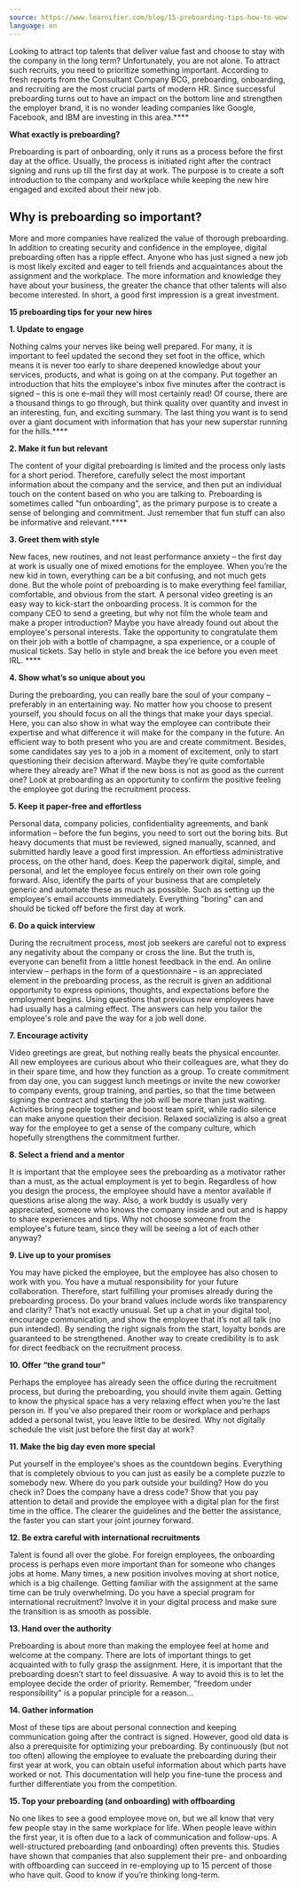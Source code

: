 ```yaml
---
source: https://www.learnifier.com/blog/15-preboarding-tips-how-to-wow-your-new-hires
language: en
---
```


Looking to attract top talents that deliver value fast and choose to stay with the company in the long term? Unfortunately, you are not alone. To attract such recruits, you need to prioritize something important. According to fresh reports from the Consultant Company BCG, preboarding, onboarding, and recruiting are the most crucial parts of modern HR. Since successful preboarding turns out to have an impact on the bottom line and strengthen the employer brand, it is no wonder leading companies like Google, Facebook, and IBM are investing in this area.****

**What exactly is preboarding?**

Preboarding is part of onboarding, only it runs as a process before the first day at the office. Usually, the process is initiated right after the contract signing and runs up till the first day at work. The purpose is to create a soft introduction to the company and workplace while keeping the new hire engaged and excited about their new job.

## **Why is preboarding so important?**

More and more companies have realized the value of thorough preboarding. In addition to creating security and confidence in the employee, digital preboarding often has a ripple effect. Anyone who has just signed a new job is most likely excited and eager to tell friends and acquaintances about the assignment and the workplace. The more information and knowledge they have about your business, the greater the chance that other talents will also become interested. In short, a good first impression is a great investment.

**15 preboarding tips for your new hires**

**1. Update to engage**

Nothing calms your nerves like being well prepared. For many, it is important to feel updated the second they set foot in the office, which means it is never too early to share deepened knowledge about your services, products, and what is going on at the company. Put together an introduction that hits the employee's inbox five minutes after the contract is signed – this is one e-mail they will most certainly read! Of course, there are a thousand things to go through, but think quality over quantity and invest in an interesting, fun, and exciting summary. The last thing you want is to send over a giant document with information that has your new superstar running for the hills.****

**2. Make it fun but relevant**

The content of your digital preboarding is limited and the process only lasts for a short period. Therefore, carefully select the most important information about the company and the service, and then put an individual touch on the content based on who you are talking to. Preboarding is sometimes called "fun onboarding", as the primary purpose is to create a sense of belonging and commitment. Just remember that fun stuff can also be informative and relevant.****

**3. Greet them with style**


New faces, new routines, and not least performance anxiety – the first day at work is usually one of mixed emotions for the employee. When you’re the new kid in town, everything can be a bit confusing, and not much gets done. But the whole point of preboarding is to make everything feel familiar, comfortable, and obvious from the start. A personal video greeting is an easy way to kick-start the onboarding process. It is common for the company CEO to send a greeting, but why not film the whole team and make a proper introduction? Maybe you have already found out about the employee's personal interests. Take the opportunity to congratulate them on their job with a bottle of champagne, a spa experience, or a couple of musical tickets. Say hello in style and break the ice before you even meet IRL. ****

**4. Show what’s so unique about you**

During the preboarding, you can really bare the soul of your company – preferably in an entertaining way. No matter how you choose to present yourself, you should focus on all the things that make your days special. Here, you can also show in what way the employee can contribute their expertise and what difference it will make for the company in the future. An efficient way to both present who you are and create commitment. Besides, some candidates say yes to a job in a moment of excitement, only to start questioning their decision afterward. Maybe they’re quite comfortable where they already are? What if the new boss is not as good as the current one? Look at preboarding as an opportunity to confirm the positive feeling the employee got during the recruitment process.

**5. Keep it paper-free and effortless**

Personal data, company policies, confidentiality agreements, and bank information – before the fun begins, you need to sort out the boring bits. But heavy documents that must be reviewed, signed manually, scanned, and submitted hardly leave a good first impression. An effortless administrative process, on the other hand, does. Keep the paperwork digital, simple, and personal, and let the employee focus entirely on their own role going forward. Also, identify the parts of your business that are completely generic and automate these as much as possible. Such as setting up the employee's email accounts immediately. Everything "boring" can and should be ticked off before the first day at work.

**6. Do a quick interview**

During the recruitment process, most job seekers are careful not to express any negativity about the company or cross the line. But the truth is, everyone can benefit from a little honest feedback in the end. An online interview – perhaps in the form of a questionnaire – is an appreciated element in the preboarding process, as the recruit is given an additional opportunity to express opinions, thoughts, and expectations before the employment begins. Using questions that previous new employees have had usually has a calming effect. The answers can help you tailor the employee's role and pave the way for a job well done.

**7. Encourage activity**

Video greetings are great, but nothing really beats the physical encounter. All new employees are curious about who their colleagues are, what they do in their spare time, and how they function as a group. To create commitment from day one, you can suggest lunch meetings or invite the new coworker to company events, group training, and parties, so that the time between signing the contract and starting the job will be more than just waiting. Activities bring people together and boost team spirit, while radio silence can make anyone question their decision. Relaxed socializing is also a great way for the employee to get a sense of the company culture, which hopefully strengthens the commitment further.

**8. Select a friend and a mentor**

It is important that the employee sees the preboarding as a motivator rather than a must, as the actual employment is yet to begin. Regardless of how you design the process, the employee should have a mentor available if questions arise along the way. Also, a work buddy is usually very appreciated, someone who knows the company inside and out and is happy to share experiences and tips. Why not choose someone from the employee's future team, since they will be seeing a lot of each other anyway?

**9. Live up to your promises**

You may have picked the employee, but the employee has also chosen to work with you. You have a mutual responsibility for your future collaboration. Therefore, start fulfilling your promises already during the preboarding process. Do your brand values include words like transparency and clarity? That’s not exactly unusual. Set up a chat in your digital tool, encourage communication, and show the employee that it’s not all talk (no pun intended). By sending the right signals from the start, loyalty bonds are guaranteed to be strengthened. Another way to create credibility is to ask for direct feedback on the recruitment process.

**10. Offer “the grand tour”**

Perhaps the employee has already seen the office during the recruitment process, but during the preboarding, you should invite them again. Getting to know the physical space has a very relaxing effect when you’re the last person in. If you’ve also prepared their room or workplace and perhaps added a personal twist, you leave little to be desired. Why not digitally schedule the visit just before the first day at work?

**11. Make the big day even more special**

Put yourself in the employee's shoes as the countdown begins. Everything that is completely obvious to you can just as easily be a complete puzzle to somebody new. Where do you park outside your building? How do you check in? Does the company have a dress code? Show that you pay attention to detail and provide the employee with a digital plan for the first time in the office. The clearer the guidelines and the better the assistance, the faster you can start your joint journey forward.

**12. Be extra careful with international recruitments**

Talent is found all over the globe. For foreign employees, the onboarding process is perhaps even more important than for someone who changes jobs at home. Many times, a new position involves moving at short notice, which is a big challenge. Getting familiar with the assignment at the same time can be truly overwhelming. Do you have a special program for international recruitment? Involve it in your digital process and make sure the transition is as smooth as possible.

**13. Hand over the authority**

Preboarding is about more than making the employee feel at home and welcome at the company. There are lots of important things to get acquainted with to fully grasp the assignment. Here, it is important that the preboarding doesn’t start to feel dissuasive. A way to avoid this is to let the employee decide the order of priority. Remember, "freedom under responsibility" is a popular principle for a reason…

**14. Gather information**

Most of these tips are about personal connection and keeping communication going after the contract is signed. However, good old data is also a prerequisite for optimizing your preboarding. By continuously (but not too often) allowing the employee to evaluate the preboarding during their first year at work, you can obtain useful information about which parts have worked or not. This documentation will help you fine-tune the process and further differentiate you from the competition.

**15. Top your preboarding (and onboarding) with offboarding**

No one likes to see a good employee move on, but we all know that very few people stay in the same workplace for life. When people leave within the first year, it is often due to a lack of communication and follow-ups. A well-structured preboarding (and onboarding) often prevents this. Studies have shown that companies that also supplement their pre- and onboarding with offboarding can succeed in re-employing up to 15 percent of those who have quit. Good to know if you’re thinking long-term.